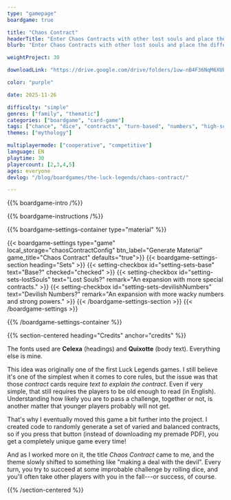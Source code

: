 ```yaml
---
type: "gamepage"
boardgame: true

title: "Chaos Contract"
headerTitle: "Enter Chaos Contracts with other lost souls and place the difference between major rewards and huge curses on a single dice roll."
blurb: "Enter Chaos Contracts with other lost souls and place the difference between major rewards and huge curses on a single dice roll."

weightProject: 30

downloadLink: "https://drive.google.com/drive/folders/1uw-nB4F36NqM6XUbVqXUyemRKPAwjDLJ"

color: "purple"

date: 2025-11-26

difficulty: "simple"
genres: ["family", "thematic"]
categories: ["boardgame", "card-game"]
tags: ["chance", "dice", "contracts", "turn-based", "numbers", "high-score"]
themes: ["mythology"]

multiplayermode: ["cooperative", "competitive"]
language: EN
playtime: 30
playercount: [2,3,4,5]
ages: everyone
devlog: "/blog/boardgames/the-luck-legends/chaos-contract/"

---
```


{{% boardgame-intro /%}}

{{% boardgame-instructions /%}}

{{% boardgame-settings-container type="material" %}}

{{< boardgame-settings type="game" local_storage="chaosContractConfig" btn_label="Generate Material" game_title="Chaos Contract" defaults="true">}}
  {{< boardgame-settings-section heading="Sets" >}}
    {{< setting-checkbox id="setting-sets-base" text="Base?" checked="checked" >}}
    {{< setting-checkbox id="setting-sets-lostSouls" text="Lost Souls?" remark="An expansion with more special contracts." >}}
    {{< setting-checkbox id="setting-sets-devilishNumbers" text="Devilish Numbers?" remark="An expansion with more wacky numbers and strong powers." >}}
  {{< /boardgame-settings-section >}}
{{< /boardgame-settings >}}

{{% /boardgame-settings-container %}}

{{% section-centered heading="Credits" anchor="credits" %}}

The fonts used are **Celexa** (headings) and **Quixotte** (body text). Everything else is mine.

This idea was originally one of the first Luck Legends games. I still believe it's one of the simplest when it comes to core rules, but the issue was that those _contract_ cards require _text to explain the contract_. Even if very simple, that still requires the players to be old enough to read (in English). Understanding how likely you are to pass a challenge, together or not, is another matter that younger players probably will not get.

That's why I eventually moved this game a bit further into the project. I created code to randomly generate a set of varied and balanced contracts, so if you press that button (instead of downloading my premade PDF), you get a completely unique game every time!

And as I worked more on it, the title _Chaos Contract_ came to me, and the theme slowly shifted to something like "making a deal with the devil". Every turn, you try to succeed at some improbable challenge by rolling dice, and you'll often take other players with you in the fall---or success, of course.

{{% /section-centered %}}